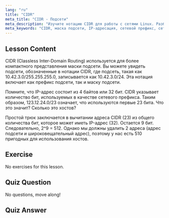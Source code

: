 ```yaml
---
lang: "ru"
title: "CIDR"
meta_title: "CIDR - Подсети"
meta_description: "Изучите нотацию CIDR для работы с сетями Linux. Разберитесь с масками подсети, IP-адресацией и расчетом хостов с помощью этого руководства для начинающих. Улучшите свои сетевые навыки!"
meta_keywords: "CIDR, маска подсети, IP-адресация, сетевой префикс, сети Linux, для начинающих, учебник, руководство"
---
```


## Lesson Content

CIDR (Classless Inter-Domain Routing) используется для более компактного представления маски подсети. Вы можете увидеть подсети, обозначенные в нотации CIDR, где подсеть, такая как 10.42.3.0/255.255.255.0, записывается как 10.42.3.0/24. Эта нотация включает как префикс подсети, так и маску подсети.

Помните, что IP-адрес состоит из 4 байтов или 32 бит. CIDR указывает количество бит, используемых в качестве сетевого префикса. Таким образом, 123.12.24.0/23 означает, что используются первые 23 бита. Что это значит? Сколько это хостов?

Простой трюк заключается в вычитании адреса CIDR (23) из общего количества бит, которое может иметь IP-адрес (32). Остается 9 бит. Следовательно, 2^9 = 512. Однако мы должны удалить 2 адреса (адрес подсети и широковещательный адрес), поэтому у нас есть 510 пригодных для использования хостов.

## Exercise

No exercises for this lesson.

## Quiz Question

No questions, move along!

## Quiz Answer
